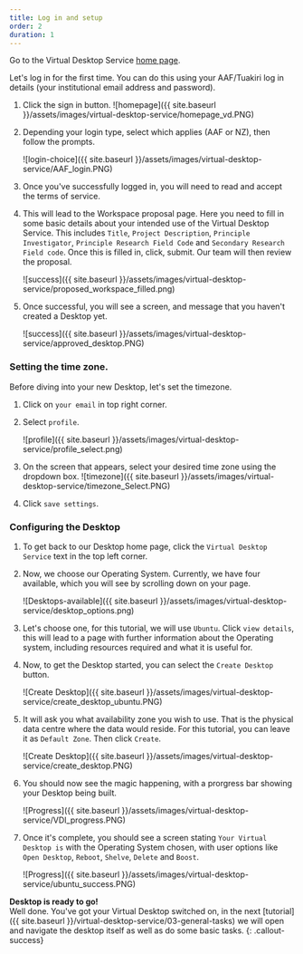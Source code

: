 ```yaml
---
title: Log in and setup
order: 2
duration: 1
---
```

Go to the Virtual Desktop Service [home page](https://desktop.rc.nectar.org.au/).

Let's log in for the first time. You can do this using your AAF/Tuakiri log in details (your institutional email address and password).

1. Click the sign in button.
    ![homepage]({{ site.baseurl }}/assets/images/virtual-desktop-service/homepage_vd.PNG)

1. Depending your login type, select which applies (AAF or NZ), then follow the prompts.

    ![login-choice]({{ site.baseurl }}/assets/images/virtual-desktop-service/AAF_login.PNG)

1. Once you've successfully logged in, you will need to read and accept the terms of service.

1. This will lead to the Workspace proposal page. Here you need to fill in some basic details about your intended use of the Virtual Desktop Service. This includes `Title`, `Project Description`, `Principle Investigator`, `Principle Research Field Code` and `Secondary Research Field code`. Once this is filled in, click, submit. Our team will then review the proposal.

    ![success]({{ site.baseurl }}/assets/images/virtual-desktop-service/proposed_workspace_filled.png)

1. Once successful, you will see a screen, and message that you haven't created a Desktop yet.

    ![success]({{ site.baseurl }}/assets/images/virtual-desktop-service/approved_desktop.PNG)

### Setting the time zone.

Before diving into your new Desktop, let's set the timezone.

1. Click on `your email` in top right corner.

1. Select `profile`.

    ![profile]({{ site.baseurl }}/assets/images/virtual-desktop-service/profile_select.png)

1. On the screen that appears, select your desired time zone using the dropdown box.
    ![timezone]({{ site.baseurl }}/assets/images/virtual-desktop-service/timezone_Select.PNG)
1. Click `save settings`.

### Configuring the Desktop

1. To get back to our Desktop home page, click the `Virtual Desktop Service` text in the top left corner.

1. Now, we choose our Operating System. Currently, we have four available, which you will see by scrolling down on your page.

    ![Desktops-available]({{ site.baseurl }}/assets/images/virtual-desktop-service/desktop_options.png)

1. Let's choose one, for this tutorial, we will use `Ubuntu`. Click `view details`, this will lead to a page with further information about the Operating system, including resources required and what it is useful for.

1. Now, to get the Desktop started, you can select the `Create Desktop` button.

    ![Create Desktop]({{ site.baseurl }}/assets/images/virtual-desktop-service/create_desktop_ubuntu.PNG)

1. It will ask you what availability zone you wish to use. That is the physical data centre where the data would reside. For this tutorial, you can leave it as `Default Zone`. Then click `Create`.

    ![Create Desktop]({{ site.baseurl }}/assets/images/virtual-desktop-service/create_desktop.PNG)

1. You should now see the magic happening, with a prorgress bar showing your Desktop being built.

    ![Progress]({{ site.baseurl }}/assets/images/virtual-desktop-service/VDI_progress.PNG)

1. Once it's complete, you should see a screen stating `Your Virtual Desktop is` with the Operating System chosen, with user options like `Open Desktop`, `Reboot`, `Shelve`, `Delete` and `Boost`.

    ![Progress]({{ site.baseurl }}/assets/images/virtual-desktop-service/ubuntu_success.PNG)

**Desktop is ready to go!**  
Well done. You've got your Virtual Desktop switched on, in the next [tutorial]({{ site.baseurl }}/virtual-desktop-service/03-general-tasks) we will open and navigate the desktop itself as well as do some basic tasks.
{: .callout-success}